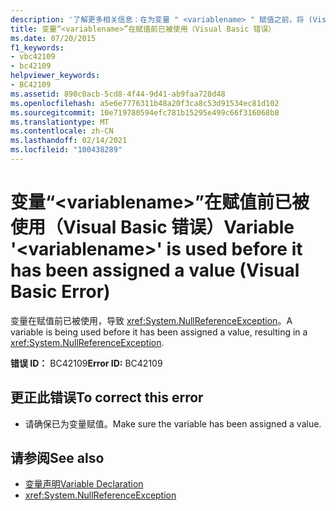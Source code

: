 ```yaml
---
description: '了解更多相关信息：在为变量 " <variablename> " 赋值之前，将 (Visual Basic 错误) '
title: 变量“<variablename>”在赋值前已被使用（Visual Basic 错误）
ms.date: 07/20/2015
f1_keywords:
- vbc42109
- bc42109
helpviewer_keywords:
- BC42109
ms.assetid: 890c0acb-5cd8-4f44-9d41-ab9faa728d48
ms.openlocfilehash: a5e6e7776311b48a20f3ca8c53d91534ec81d102
ms.sourcegitcommit: 10e719780594efc781b15295e499c66f316068b8
ms.translationtype: MT
ms.contentlocale: zh-CN
ms.lasthandoff: 02/14/2021
ms.locfileid: "100438289"
---
```

# <a name="variable-variablename-is-used-before-it-has-been-assigned-a-value-visual-basic-error"></a><span data-ttu-id="14a2a-103">变量“\<variablename>”在赋值前已被使用（Visual Basic 错误）</span><span class="sxs-lookup"><span data-stu-id="14a2a-103">Variable '\<variablename>' is used before it has been assigned a value (Visual Basic Error)</span></span>

<span data-ttu-id="14a2a-104">变量在赋值前已被使用，导致 <xref:System.NullReferenceException>。</span><span class="sxs-lookup"><span data-stu-id="14a2a-104">A variable is being used before it has been assigned a value, resulting in a <xref:System.NullReferenceException>.</span></span>  
  
 <span data-ttu-id="14a2a-105">**错误 ID：** BC42109</span><span class="sxs-lookup"><span data-stu-id="14a2a-105">**Error ID:** BC42109</span></span>  
  
## <a name="to-correct-this-error"></a><span data-ttu-id="14a2a-106">更正此错误</span><span class="sxs-lookup"><span data-stu-id="14a2a-106">To correct this error</span></span>  
  
- <span data-ttu-id="14a2a-107">请确保已为变量赋值。</span><span class="sxs-lookup"><span data-stu-id="14a2a-107">Make sure the variable has been assigned a value.</span></span>  
  
## <a name="see-also"></a><span data-ttu-id="14a2a-108">请参阅</span><span class="sxs-lookup"><span data-stu-id="14a2a-108">See also</span></span>

- [<span data-ttu-id="14a2a-109">变量声明</span><span class="sxs-lookup"><span data-stu-id="14a2a-109">Variable Declaration</span></span>](../programming-guide/language-features/variables/variable-declaration.md)
- <xref:System.NullReferenceException>
